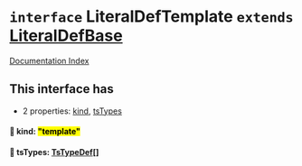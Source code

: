 # `interface` LiteralDefTemplate `extends` [LiteralDefBase](../private.interface.LiteralDefBase/README.md)

[Documentation Index](../README.md)

## This interface has

- 2 properties:
[kind](#-kind-template),
[tsTypes](#-tstypes-tstypedef)


#### 📄 kind: <mark>"template"</mark>



#### 📄 tsTypes: [TsTypeDef](../type.TsTypeDef/README.md)\[]




